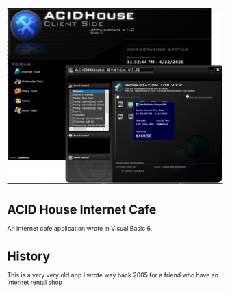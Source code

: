 ![](https://raw.githubusercontent.com/jaysonragasa/ACIDHouseInternetCafe/master/2020-04-22_0803.png)
# ACID House Internet Cafe
An internet cafe application wrote in Visual Basic 6.

# History
This is a very very old app I wrote way back 2005 for a friend who have an internet rental shop
